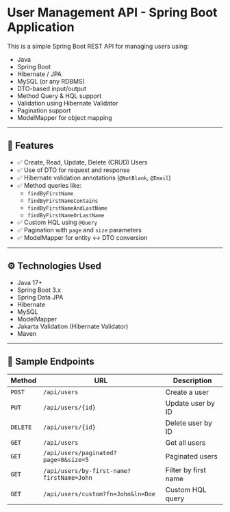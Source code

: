 # User Management API - Spring Boot Application

This is a simple Spring Boot REST API for managing users using:

- Java
- Spring Boot
- Hibernate / JPA
- MySQL (or any RDBMS)
- DTO-based input/output
- Method Query & HQL support
- Validation using Hibernate Validator
- Pagination support
- ModelMapper for object mapping

---

## 🚀 Features

- ✅ Create, Read, Update, Delete (CRUD) Users
- ✅ Use of DTO for request and response
- ✅ Hibernate validation annotations (`@NotBlank`, `@Email`)
- ✅ Method queries like:
  - `findByFirstName`
  - `findByFirstNameContains`
  - `findByFirstNameAndLastName`
  - `findByFirstNameOrLastName`
- ✅ Custom HQL using `@Query`
- ✅ Pagination with `page` and `size` parameters
- ✅ ModelMapper for entity <-> DTO conversion

---

## ⚙️ Technologies Used

- Java 17+
- Spring Boot 3.x
- Spring Data JPA
- Hibernate
- MySQL
- ModelMapper
- Jakarta Validation (Hibernate Validator)
- Maven

---

## 🧪 Sample Endpoints

| Method | URL | Description |
|--------|-----|-------------|
| `POST` | `/api/users` | Create a user |
| `PUT` | `/api/users/{id}` | Update user by ID |
| `DELETE` | `/api/users/{id}` | Delete user by ID |
| `GET` | `/api/users` | Get all users |
| `GET` | `/api/users/paginated?page=0&size=5` | Paginated users |
| `GET` | `/api/users/by-first-name?firstName=John` | Filter by first name |
| `GET` | `/api/users/custom?fn=John&ln=Doe` | Custom HQL query |

